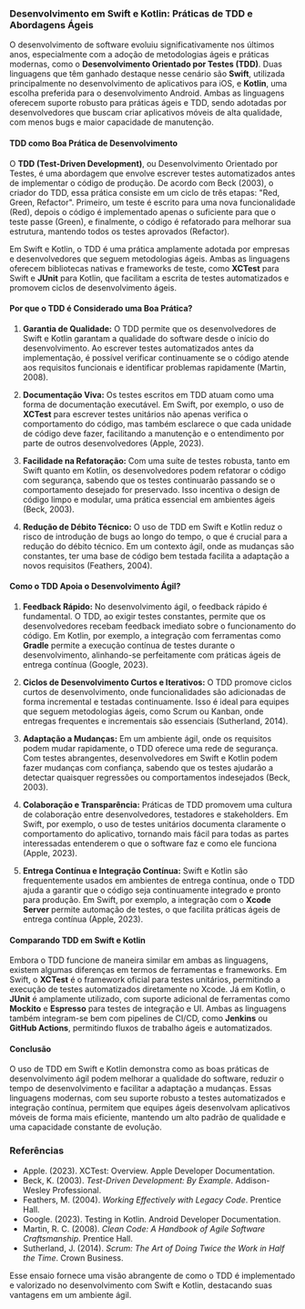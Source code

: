 ### **Desenvolvimento em Swift e Kotlin: Práticas de TDD e Abordagens Ágeis**

O desenvolvimento de software evoluiu significativamente nos últimos anos, especialmente com a adoção de metodologias ágeis e práticas modernas, como o **Desenvolvimento Orientado por Testes (TDD)**. Duas linguagens que têm ganhado destaque nesse cenário são **Swift**, utilizada principalmente no desenvolvimento de aplicativos para iOS, e **Kotlin**, uma escolha preferida para o desenvolvimento Android. Ambas as linguagens oferecem suporte robusto para práticas ágeis e TDD, sendo adotadas por desenvolvedores que buscam criar aplicativos móveis de alta qualidade, com menos bugs e maior capacidade de manutenção.

#### **TDD como Boa Prática de Desenvolvimento**

O **TDD (Test-Driven Development)**, ou Desenvolvimento Orientado por Testes, é uma abordagem que envolve escrever testes automatizados antes de implementar o código de produção. De acordo com Beck (2003), o criador do TDD, essa prática consiste em um ciclo de três etapas: "Red, Green, Refactor". Primeiro, um teste é escrito para uma nova funcionalidade (Red), depois o código é implementado apenas o suficiente para que o teste passe (Green), e finalmente, o código é refatorado para melhorar sua estrutura, mantendo todos os testes aprovados (Refactor).

Em Swift e Kotlin, o TDD é uma prática amplamente adotada por empresas e desenvolvedores que seguem metodologias ágeis. Ambas as linguagens oferecem bibliotecas nativas e frameworks de teste, como **XCTest** para Swift e **JUnit** para Kotlin, que facilitam a escrita de testes automatizados e promovem ciclos de desenvolvimento ágeis.

#### **Por que o TDD é Considerado uma Boa Prática?**

1. **Garantia de Qualidade:** O TDD permite que os desenvolvedores de Swift e Kotlin garantam a qualidade do software desde o início do desenvolvimento. Ao escrever testes automatizados antes da implementação, é possível verificar continuamente se o código atende aos requisitos funcionais e identificar problemas rapidamente (Martin, 2008).

2. **Documentação Viva:** Os testes escritos em TDD atuam como uma forma de documentação executável. Em Swift, por exemplo, o uso de **XCTest** para escrever testes unitários não apenas verifica o comportamento do código, mas também esclarece o que cada unidade de código deve fazer, facilitando a manutenção e o entendimento por parte de outros desenvolvedores (Apple, 2023).

3. **Facilidade na Refatoração:** Com uma suíte de testes robusta, tanto em Swift quanto em Kotlin, os desenvolvedores podem refatorar o código com segurança, sabendo que os testes continuarão passando se o comportamento desejado for preservado. Isso incentiva o design de código limpo e modular, uma prática essencial em ambientes ágeis (Beck, 2003).

4. **Redução de Débito Técnico:** O uso de TDD em Swift e Kotlin reduz o risco de introdução de bugs ao longo do tempo, o que é crucial para a redução do débito técnico. Em um contexto ágil, onde as mudanças são constantes, ter uma base de código bem testada facilita a adaptação a novos requisitos (Feathers, 2004).

#### **Como o TDD Apoia o Desenvolvimento Ágil?**

1. **Feedback Rápido:** No desenvolvimento ágil, o feedback rápido é fundamental. O TDD, ao exigir testes constantes, permite que os desenvolvedores recebam feedback imediato sobre o funcionamento do código. Em Kotlin, por exemplo, a integração com ferramentas como **Gradle** permite a execução contínua de testes durante o desenvolvimento, alinhando-se perfeitamente com práticas ágeis de entrega contínua (Google, 2023).

2. **Ciclos de Desenvolvimento Curtos e Iterativos:** O TDD promove ciclos curtos de desenvolvimento, onde funcionalidades são adicionadas de forma incremental e testadas continuamente. Isso é ideal para equipes que seguem metodologias ágeis, como Scrum ou Kanban, onde entregas frequentes e incrementais são essenciais (Sutherland, 2014).

3. **Adaptação a Mudanças:** Em um ambiente ágil, onde os requisitos podem mudar rapidamente, o TDD oferece uma rede de segurança. Com testes abrangentes, desenvolvedores em Swift e Kotlin podem fazer mudanças com confiança, sabendo que os testes ajudarão a detectar quaisquer regressões ou comportamentos indesejados (Beck, 2003).

4. **Colaboração e Transparência:** Práticas de TDD promovem uma cultura de colaboração entre desenvolvedores, testadores e stakeholders. Em Swift, por exemplo, o uso de testes unitários documenta claramente o comportamento do aplicativo, tornando mais fácil para todas as partes interessadas entenderem o que o software faz e como ele funciona (Apple, 2023).

5. **Entrega Contínua e Integração Contínua:** Swift e Kotlin são frequentemente usados em ambientes de entrega contínua, onde o TDD ajuda a garantir que o código seja continuamente integrado e pronto para produção. Em Swift, por exemplo, a integração com o **Xcode Server** permite automação de testes, o que facilita práticas ágeis de entrega contínua (Apple, 2023).

#### **Comparando TDD em Swift e Kotlin**

Embora o TDD funcione de maneira similar em ambas as linguagens, existem algumas diferenças em termos de ferramentas e frameworks. Em Swift, o **XCTest** é o framework oficial para testes unitários, permitindo a execução de testes automatizados diretamente no Xcode. Já em Kotlin, o **JUnit** é amplamente utilizado, com suporte adicional de ferramentas como **Mockito** e **Espresso** para testes de integração e UI. Ambas as linguagens também integram-se bem com pipelines de CI/CD, como **Jenkins** ou **GitHub Actions**, permitindo fluxos de trabalho ágeis e automatizados.

#### **Conclusão**

O uso de TDD em Swift e Kotlin demonstra como as boas práticas de desenvolvimento ágil podem melhorar a qualidade do software, reduzir o tempo de desenvolvimento e facilitar a adaptação a mudanças. Essas linguagens modernas, com seu suporte robusto a testes automatizados e integração contínua, permitem que equipes ágeis desenvolvam aplicativos móveis de forma mais eficiente, mantendo um alto padrão de qualidade e uma capacidade constante de evolução.

### **Referências**

- Apple. (2023). XCTest: Overview. Apple Developer Documentation.  
- Beck, K. (2003). *Test-Driven Development: By Example*. Addison-Wesley Professional.
- Feathers, M. (2004). *Working Effectively with Legacy Code*. Prentice Hall.
- Google. (2023). Testing in Kotlin. Android Developer Documentation.
- Martin, R. C. (2008). *Clean Code: A Handbook of Agile Software Craftsmanship*. Prentice Hall.
- Sutherland, J. (2014). *Scrum: The Art of Doing Twice the Work in Half the Time*. Crown Business. 

Esse ensaio fornece uma visão abrangente de como o TDD é implementado e valorizado no desenvolvimento com Swift e Kotlin, destacando suas vantagens em um ambiente ágil.


